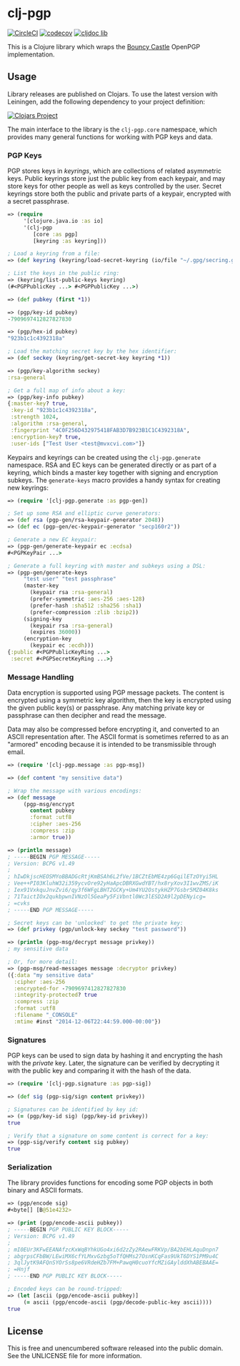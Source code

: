 clj-pgp
=======

[![CircleCI](https://circleci.com/gh/greglook/clj-pgp/tree/main.svg?style=shield&circle-token=4779449f186dd17cab4c69bbe4f524bef076bd67)](https://circleci.com/gh/greglook/clj-pgp/tree/main)
[![codecov](https://codecov.io/gh/greglook/clj-pgp/branch/main/graph/badge.svg)](https://codecov.io/gh/greglook/clj-pgp)
[![cljdoc lib](https://img.shields.io/badge/cljdoc-lib-blue.svg)](https://cljdoc.org/d/mvxcvi/clj-pgp/)

This is a Clojure library which wraps the
[Bouncy Castle](http://bouncycastle.org/) OpenPGP implementation.

## Usage

Library releases are published on Clojars. To use the latest version with
Leiningen, add the following dependency to your project definition:

[![Clojars Project](http://clojars.org/mvxcvi/clj-pgp/latest-version.svg)](http://clojars.org/mvxcvi/clj-pgp)

The main interface to the library is the `clj-pgp.core` namespace, which
provides many general functions for working with PGP keys and data.

### PGP Keys

PGP stores keys in _keyrings_, which are collections of related asymmetric keys.
Public keyrings store just the public key from each keypair, and may store keys
for other people as well as keys controlled by the user. Secret keyrings store
both the public and private parts of a keypair, encrypted with a secret
passphrase.

```clojure
=> (require
     '[clojure.java.io :as io]
     '(clj-pgp
        [core :as pgp]
        [keyring :as keyring]))

; Load a keyring from a file:
=> (def keyring (keyring/load-secret-keyring (io/file "~/.gpg/secring.gpg")))

; List the keys in the public ring:
=> (keyring/list-public-keys keyring)
(#<PGPPublicKey ...> #<PGPPublicKey ...>)

=> (def pubkey (first *1))

=> (pgp/key-id pubkey)
-7909697412827827830

=> (pgp/hex-id pubkey)
"923b1c1c4392318a"

; Load the matching secret key by the hex identifier:
=> (def seckey (keyring/get-secret-key keyring *1))

=> (pgp/key-algorithm seckey)
:rsa-general

; Get a full map of info about a key:
=> (pgp/key-info pubkey)
{:master-key? true,
 :key-id "923b1c1c4392318a",
 :strength 1024,
 :algorithm :rsa-general,
 :fingerprint "4C0F256D432975418FAB3D7B923B1C1C4392318A",
 :encryption-key? true,
 :user-ids ["Test User <test@mvxcvi.com>"]}
```

Keypairs and keyrings can be created using the `clj-pgp.generate` namespace.
RSA and EC keys can be generated directly or as part of a keyring, which binds a
master key together with signing and encryption subkeys. The `generate-keys`
macro provides a handy syntax for creating new keyrings:

```clojure
=> (require '[clj-pgp.generate :as pgp-gen])

; Set up some RSA and elliptic curve generators:
=> (def rsa (pgp-gen/rsa-keypair-generator 2048))
=> (def ec (pgp-gen/ec-keypair-generator "secp160r2"))

; Generate a new EC keypair:
=> (pgp-gen/generate-keypair ec :ecdsa)
#<PGPKeyPair ...>

; Generate a full keyring with master and subkeys using a DSL:
=> (pgp-gen/generate-keys
     "test user" "test passphrase"
     (master-key
       (keypair rsa :rsa-general)
       (prefer-symmetric :aes-256 :aes-128)
       (prefer-hash :sha512 :sha256 :sha1)
       (prefer-compression :zlib :bzip2))
     (signing-key
       (keypair rsa :rsa-general)
       (expires 36000))
     (encryption-key
       (keypair ec :ecdh)))
{:public #<PGPPublicKeyRing ...>
 :secret #<PGPSecretKeyRing ...>}
```

### Message Handling

Data encryption is supported using PGP message packets. The content is encrypted
using a symmetric key algorithm, then the key is encrypted using the given
public key(s) or passphrase. Any matching private key or passphrase can then
decipher and read the message.

Data may also be compressed before encrypting it, and converted to an ASCII
representation after. The ASCII format is sometimes referred to as an "armored"
encoding because it is intended to be transmissible through email.

```clojure
=> (require '[clj-pgp.message :as pgp-msg])

=> (def content "my sensitive data")

; Wrap the message with various encodings:
=> (def message
     (pgp-msg/encrypt
       content pubkey
       :format :utf8
       :cipher :aes-256
       :compress :zip
       :armor true))

=> (println message)
; -----BEGIN PGP MESSAGE-----
; Version: BCPG v1.49
;
; hIwDkjscHEOSMYoBBADGcRtjKmBSAh6L2fVe/1BCZtEbME4zp6GqilETzOYyi5HL
; Vee++PI03KluhW32i359ycvOre92yHaApcDBRXGwdYBT/hx8ryXov3I1wvZMS/iK
; Iex91VxkquJnvZvi6/qy3f6WFgLBHT2GCKy+Um4YU2OstykHZP7Gsbr5MZ04K8ks
; 71TaictIOx2qukbpwnIVNzOl5GeaPy5FiVbntl0Wc3lESD2A9l2pDENyicg=
; =cvks
; -----END PGP MESSAGE-----

; Secret keys can be 'unlocked' to get the private key:
=> (def privkey (pgp/unlock-key seckey "test password"))

=> (println (pgp-msg/decrypt message privkey))
; my sensitive data

; Or, for more detail:
=> (pgp-msg/read-messages message :decryptor privkey)
({:data "my sensitive data"
  :cipher :aes-256
  :encrypted-for -7909697412827827830
  :integrity-protected? true
  :compress :zip
  :format :utf8
  :filename "_CONSOLE"
  :mtime #inst "2014-12-06T22:44:59.000-00:00"})
```

### Signatures

PGP keys can be used to sign data by hashing it and encrypting the hash with the
_private_ key. Later, the signature can be verified by decrypting it with the
public key and comparing it with the hash of the data.

```clojure
=> (require '[clj-pgp.signature :as pgp-sig])

=> (def sig (pgp-sig/sign content privkey))

; Signatures can be identified by key id:
=> (= (pgp/key-id sig) (pgp/key-id privkey))
true

; Verify that a signature on some content is correct for a key:
=> (pgp-sig/verify content sig pubkey)
true
```

### Serialization

The library provides functions for encoding some PGP objects in both binary and
ASCII formats.

```clojure
=> (pgp/encode sig)
#<byte[] [B@51e4232>

=> (print (pgp/encode-ascii pubkey))
; -----BEGIN PGP PUBLIC KEY BLOCK-----
; Version: BCPG v1.49
;
; mI0EUr3KFwEEANAfzcKxWqBYhkUGo4xi6d2zZy2RAewFRKVp/BA2bEHLAquDnpn7
; abgrpsCFbBW/LEwiMX6cfYLMxvGzbg5oTfQHMs27OsnKCqFas9UkT6DYS1PM9u4C
; 3qlJytK9AFQnSYOrSs8pe6VRdeHZb7FM+PawqH0cuoYfcMZiGAylddXhABEBAAE=
; =Hnjf
; -----END PGP PUBLIC KEY BLOCK-----

; Encoded keys can be round-tripped:
=> (let [ascii (pgp/encode-ascii pubkey)]
     (= ascii (pgp/encode-ascii (pgp/decode-public-key ascii))))
true
```

## License

This is free and unencumbered software released into the public domain.
See the UNLICENSE file for more information.

